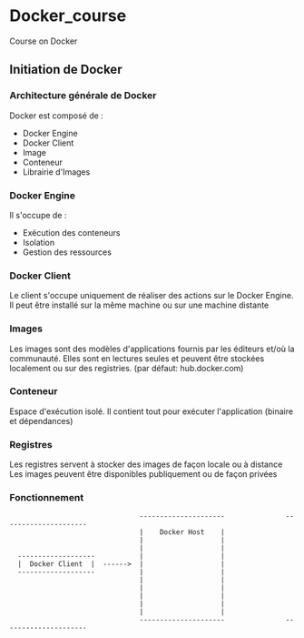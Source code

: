 # Docker_course
Course on Docker


## Initiation de Docker

### Architecture générale de Docker

Docker est composé de : 
- Docker Engine
- Docker Client
- Image
- Conteneur
- Librairie d'Images

### Docker Engine

Il s'occupe de :
- Exécution des conteneurs
- Isolation
- Gestion des ressources

### Docker Client

Le client s'occupe uniquement de réaliser des actions sur le Docker Engine.
Il peut être installé sur la même machine ou sur une machine distante

### Images

Les images sont des modèles d'applications fournis par les éditeurs et/où la communauté.
Elles sont en lectures seules et peuvent être stockées localement ou sur des registries. (par défaut: hub.docker.com)

### Conteneur

Espace d'exécution isolé. Il contient tout pour exécuter l'application (binaire et dépendances)

### Registres

Les registres servent à stocker des images de façon locale ou à distance
Les images peuvent être disponibles publiquement ou de façon privées

### Fonctionnement


                                    ---------------------               ---------------------       
                                    |    Docker Host    |
                                    |                   |
                                    |                   | 
      -------------------           |                   |
      |  Docker Client  |  ------>  |                   |
      -------------------           |                   | 
                                    |                   |
                                    |                   |
                                    |                   | 
                                    |                   |
                                    |                   |
                                    ---------------------               ---------------------



